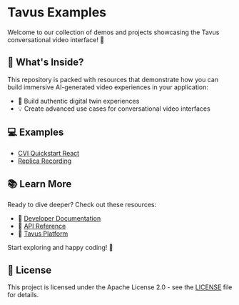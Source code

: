 # Tavus Examples

Welcome to our collection of demos and projects showcasing the Tavus conversational video interface! 🚀

## 🌟 What's Inside?

This repository is packed with resources that demonstrate how you can build immersive AI-generated video experiences in your application:

- 🤖 Build authentic digital twin experiences
- 💡 Create advanced use cases for conversational video interfaces

## 💻 Examples

- [CVI Quickstart React](./examples/cvi-quickstart-react)
- [Replica Recording](./examples/replica-recording)

## 📚 Learn More

Ready to dive deeper? Check out these resources:

- 📖 [Developer Documentation](https://docs.tavus.io/)
- 🔧 [API Reference](https://docs.tavus.io/api-reference/)
- 🚀 [Tavus Platform](https://platform.tavus.io/)

Start exploring and happy coding! 🎉

## 📄 License

This project is licensed under the Apache License 2.0 - see the [LICENSE](LICENSE) file for details.